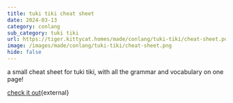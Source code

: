 ```yaml
---
title: tuki tiki cheat sheet
date: 2024-03-13
category: conlang
sub_category: tuki tiki
url: https://tiger.kittycat.homes/made/conlang/tuki-tiki/cheat-sheet.pdf
image: /images/made/conlang/tuki-tiki/cheat-sheet.png
hide: false
---
```


a small cheat sheet for tuki tiki, with all the grammar and vocabulary on one page!

[check it out](https://tiger.kittycat.homes/made/conlang/tuki-tiki/cheat-sheet.pdf){external}